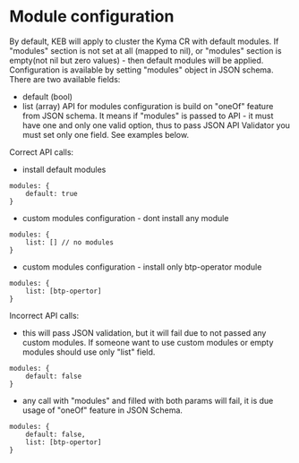 # Module configuration

By default, KEB will apply to cluster the Kyma CR with default modules.
If "modules" section is not set at all (mapped to nil), or "modules" section is empty(not nil but zero values) - then default modules will be applied.
Configuration is available by setting "modules" object in JSON schema.
There are two available fields:
- default (bool)
- list (array)
API for modules configuration is build on "oneOf" feature from JSON schema. It means if "modules" is passed to API - it must have one and only one valid option, thus to pass JSON API Validator you must set only one field. See examples below.

Correct API calls:

- install default modules

```
modules: {
    default: true
}
```

- custom modules configuration - dont install any module
```
modules: {
    list: [] // no modules
}
```

- custom modules configuration - install only btp-operator module
```
modules: {
    list: [btp-opertor]
}
```

Incorrect API calls:

- this will pass JSON validation, but it will fail due to not passed any custom modules. If someone want to use custom modules or empty modules should use only "list" field.
```
modules: {
    default: false
}
```

- any call with "modules" and filled with both params will fail, it is due usage of "oneOf" feature in JSON Schema.
```
modules: {
    default: false,
    list: [btp-opertor]
}
```
